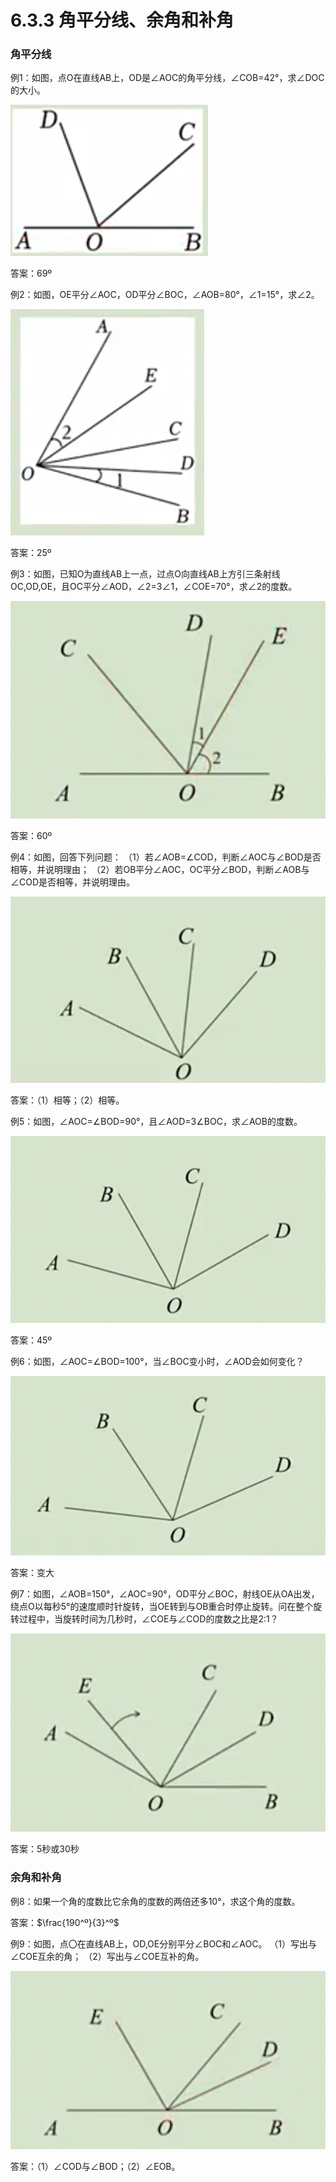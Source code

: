 # 6.3.3 角平分线、余角和补角

### 角平分线

例1：如图，点O在直线AB上，OD是∠AOC的角平分线，∠COB=42°，求∠DOC的大小。

![image-20250122094720623](img/image22.png)

答案：69º



例2：如图，OE平分∠AOC，OD平分∠BOC，∠AOB=80°，∠1=15°，求∠2。

![image-20250122094933981](img/image23.png)

答案：25º



例3：如图，已知O为直线AB上一点，过点O向直线AB上方引三条射线OC,OD,OE，且OC平分∠AOD，∠2=3∠1，∠COE=70°，求∠2的度数。

![image-20250122095051681](img/image24.png)

答案：60º



例4：如图，回答下列问题：
（1）若∠AOB=∠COD，判断∠AOC与∠BOD是否相等，并说明理由；
（2）若OB平分∠AOC，OC平分∠BOD，判断∠AOB与∠COD是否相等，并说明理由。

![image-20250122095251398](img/image25.png)

答案：（1）相等；（2）相等。



例5：如图，∠AOC=∠BOD=90°，且∠AOD=3∠BOC，求∠AOB的度数。

![image-20250122095523669](img/image26.png)

答案：45º



例6：如图，∠AOC=∠BOD=100°，当∠BOC变小时，∠AOD会如何变化？

![image-20250122095734528](img/image27.png)

答案：变大



例7：如图，∠AOB=150°，∠AOC=90°，OD平分∠BOC，射线OE从OA出发，绕点O以每秒5°的速度顺时针旋转，当OE转到与OB重合时停止旋转。问在整个旋转过程中，当旋转时间为几秒时，∠COE与∠COD的度数之比是2:1？

![image-20250122095844592](img/image-28.png)

答案：5秒或30秒

### 余角和补角

例8：如果一个角的度数比它余角的度数的两倍还多10°，求这个角的度数。

答案：$\frac{190^º}{3}^º$



例9：如图，点〇在直线AB上，OD,OE分别平分∠BOC和∠AOC。
（1）写出与∠COE互余的角；
（2）写出与∠COE互补的角。

![image-20250122103723151](img/image28.png)

答案：（1）∠COD与∠BOD；（2）∠EOB。